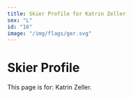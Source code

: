 ```yaml
---
title: Skier Profile for Katrin Zeller
sex: "L"
id: "16"
image: "/img/flags/ger.svg" 
---
```


# Skier Profile

This page is for: Katrin Zeller.
    